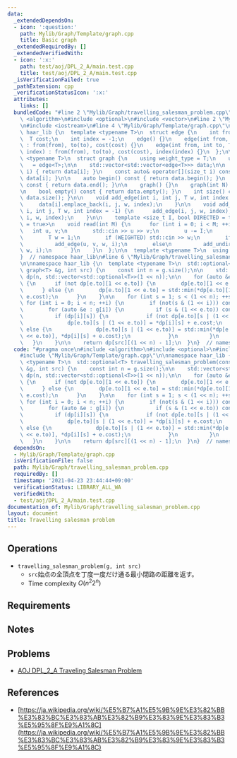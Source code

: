 ```yaml
---
data:
  _extendedDependsOn:
  - icon: ':question:'
    path: Mylib/Graph/Template/graph.cpp
    title: Basic graph
  _extendedRequiredBy: []
  _extendedVerifiedWith:
  - icon: ':x:'
    path: test/aoj/DPL_2_A/main.test.cpp
    title: test/aoj/DPL_2_A/main.test.cpp
  _isVerificationFailed: true
  _pathExtension: cpp
  _verificationStatusIcon: ':x:'
  attributes:
    links: []
  bundledCode: "#line 2 \"Mylib/Graph/travelling_salesman_problem.cpp\"\n#include\
    \ <algorithm>\n#include <optional>\n#include <vector>\n#line 2 \"Mylib/Graph/Template/graph.cpp\"\
    \n#include <iostream>\n#line 4 \"Mylib/Graph/Template/graph.cpp\"\n\nnamespace\
    \ haar_lib {\n  template <typename T>\n  struct edge {\n    int from, to;\n  \
    \  T cost;\n    int index = -1;\n    edge() {}\n    edge(int from, int to, T cost)\
    \ : from(from), to(to), cost(cost) {}\n    edge(int from, int to, T cost, int\
    \ index) : from(from), to(to), cost(cost), index(index) {}\n  };\n\n  template\
    \ <typename T>\n  struct graph {\n    using weight_type = T;\n    using edge_type\
    \   = edge<T>;\n\n    std::vector<std::vector<edge<T>>> data;\n\n    auto& operator[](size_t\
    \ i) { return data[i]; }\n    const auto& operator[](size_t i) const { return\
    \ data[i]; }\n\n    auto begin() const { return data.begin(); }\n    auto end()\
    \ const { return data.end(); }\n\n    graph() {}\n    graph(int N) : data(N) {}\n\
    \n    bool empty() const { return data.empty(); }\n    int size() const { return\
    \ data.size(); }\n\n    void add_edge(int i, int j, T w, int index = -1) {\n \
    \     data[i].emplace_back(i, j, w, index);\n    }\n\n    void add_undirected(int\
    \ i, int j, T w, int index = -1) {\n      add_edge(i, j, w, index);\n      add_edge(j,\
    \ i, w, index);\n    }\n\n    template <size_t I, bool DIRECTED = true, bool WEIGHTED\
    \ = true>\n    void read(int M) {\n      for (int i = 0; i < M; ++i) {\n     \
    \   int u, v;\n        std::cin >> u >> v;\n        u -= I;\n        v -= I;\n\
    \        T w = 1;\n        if (WEIGHTED) std::cin >> w;\n        if (DIRECTED)\n\
    \          add_edge(u, v, w, i);\n        else\n          add_undirected(u, v,\
    \ w, i);\n      }\n    }\n  };\n\n  template <typename T>\n  using tree = graph<T>;\n\
    }  // namespace haar_lib\n#line 6 \"Mylib/Graph/travelling_salesman_problem.cpp\"\
    \n\nnamespace haar_lib {\n  template <typename T>\n  std::optional<T> travelling_salesman_problem(const\
    \ graph<T> &g, int src) {\n    const int n = g.size();\n\n    std::vector<std::vector<std::optional<T>>>\
    \ dp(n, std::vector<std::optional<T>>(1 << n));\n\n    for (auto &e : g[src])\
    \ {\n      if (not dp[e.to][1 << e.to]) {\n        dp[e.to][1 << e.to] = e.cost;\n\
    \      } else {\n        dp[e.to][1 << e.to] = std::min(*dp[e.to][1 << e.to],\
    \ e.cost);\n      }\n    }\n\n    for (int s = 1; s < (1 << n); ++s) {\n     \
    \ for (int i = 0; i < n; ++i) {\n        if (not(s & (1 << i))) continue;\n\n\
    \        for (auto &e : g[i]) {\n          if (s & (1 << e.to)) continue;\n\n\
    \          if (dp[i][s]) {\n            if (not dp[e.to][s | (1 << e.to)]) {\n\
    \              dp[e.to][s | (1 << e.to)] = *dp[i][s] + e.cost;\n            }\
    \ else {\n              dp[e.to][s | (1 << e.to)] = std::min(*dp[e.to][s | (1\
    \ << e.to)], *dp[i][s] + e.cost);\n            }\n          }\n        }\n   \
    \   }\n    }\n\n    return dp[src][(1 << n) - 1];\n  }\n}  // namespace haar_lib\n"
  code: "#pragma once\n#include <algorithm>\n#include <optional>\n#include <vector>\n\
    #include \"Mylib/Graph/Template/graph.cpp\"\n\nnamespace haar_lib {\n  template\
    \ <typename T>\n  std::optional<T> travelling_salesman_problem(const graph<T>\
    \ &g, int src) {\n    const int n = g.size();\n\n    std::vector<std::vector<std::optional<T>>>\
    \ dp(n, std::vector<std::optional<T>>(1 << n));\n\n    for (auto &e : g[src])\
    \ {\n      if (not dp[e.to][1 << e.to]) {\n        dp[e.to][1 << e.to] = e.cost;\n\
    \      } else {\n        dp[e.to][1 << e.to] = std::min(*dp[e.to][1 << e.to],\
    \ e.cost);\n      }\n    }\n\n    for (int s = 1; s < (1 << n); ++s) {\n     \
    \ for (int i = 0; i < n; ++i) {\n        if (not(s & (1 << i))) continue;\n\n\
    \        for (auto &e : g[i]) {\n          if (s & (1 << e.to)) continue;\n\n\
    \          if (dp[i][s]) {\n            if (not dp[e.to][s | (1 << e.to)]) {\n\
    \              dp[e.to][s | (1 << e.to)] = *dp[i][s] + e.cost;\n            }\
    \ else {\n              dp[e.to][s | (1 << e.to)] = std::min(*dp[e.to][s | (1\
    \ << e.to)], *dp[i][s] + e.cost);\n            }\n          }\n        }\n   \
    \   }\n    }\n\n    return dp[src][(1 << n) - 1];\n  }\n}  // namespace haar_lib\n"
  dependsOn:
  - Mylib/Graph/Template/graph.cpp
  isVerificationFile: false
  path: Mylib/Graph/travelling_salesman_problem.cpp
  requiredBy: []
  timestamp: '2021-04-23 23:44:44+09:00'
  verificationStatus: LIBRARY_ALL_WA
  verifiedWith:
  - test/aoj/DPL_2_A/main.test.cpp
documentation_of: Mylib/Graph/travelling_salesman_problem.cpp
layout: document
title: Travelling salesman problem
---
```


## Operations

- `travelling_salesman_problem(g, int src)`
	- `src`始点の全頂点を丁度一度だけ通る最小閉路の距離を返す。
	- Time complexity $O(n^2 2^n)$

## Requirements

## Notes

## Problems

- [AOJ DPL_2_A Traveling Salesman Problem](http://judge.u-aizu.ac.jp/onlinejudge/description.jsp?id=DPL_2_A)

## References

- [https://ja.wikipedia.org/wiki/%E5%B7%A1%E5%9B%9E%E3%82%BB%E3%83%BC%E3%83%AB%E3%82%B9%E3%83%9E%E3%83%B3%E5%95%8F%E9%A1%8C](https://ja.wikipedia.org/wiki/%E5%B7%A1%E5%9B%9E%E3%82%BB%E3%83%BC%E3%83%AB%E3%82%B9%E3%83%9E%E3%83%B3%E5%95%8F%E9%A1%8C)

